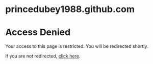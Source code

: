 # princedubey1988.github.com
<!DOCTYPE html>
<html lang="en">
<head>
    <meta charset="UTF-8">
    <meta http-equiv="refresh" content="3;url=https://www.thisisblock.com/blocked">
    <title>Access Blocked</title>
</head>
<body>
    <h1>Access Denied</h1>
    <p>Your access to this page is restricted. You will be redirected shortly.</p>
    <p>If you are not redirected, <a href="https://www.thisisblock.com/blocked">click here</a>.</p>
</body>
</html>
